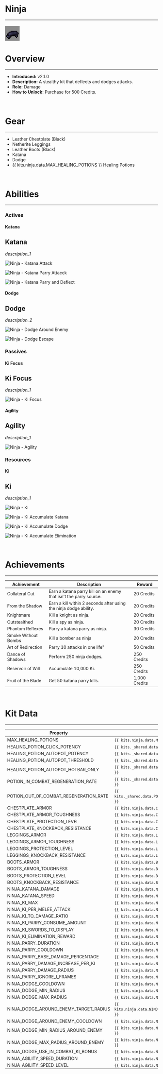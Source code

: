 # Ninja

---

#### ![ninja-icon](../assets/icons/kits/ninja-icon.jpg)

# Overview

---

- **Introduced:** v2.1.0
- **Description:** A stealthy kit that deflects and dodges attacks.
- **Role:** Damage
- **How to Unlock:** Purchase for 500 Credits.

<br />

# Gear

---

- Leather Chestplate (Black)
- Netherite Leggings
- Leather Boots (Black)
- Katana
- Dodge
- {{ kits.ninja.data.MAX_HEALING_POTIONS }} Healing Potions

<br />

# Abilities

---

### Actives

<!-- tabs:start -->

#### **Katana**

## Katana

_description_1_

![Ninja - Katana Attack](../assets/kits/ninja/_image_1_.jpg_)

![Ninja - Katana Parry Attacck](../assets/kits/ninja/_image_1_.jpg_)

![Ninja - Katana Parry and Deflect](../assets/kits/ninja/_image_1_.jpg_)

#### **Dodge**

## Dodge

_description_2_

![Ninja - Dodge Around Enemy](../assets/kits/ninja/_image_2_.jpg_)

![Ninja - Dodge Escape](../assets/kits/ninja/_image_2_.jpg_)

<!-- tabs:end -->

### Passives

<!-- tabs:start -->

#### **Ki Focus**

## Ki Focus

_description_1_

![Ninja - Ki Focus](../assets/kits/ninja/_image_1_.jpg_)

#### **Agility**

## Agility

_description_1_

![Ninja - Agility](../assets/kits/ninja/_image_1_.jpg_)

<!-- tabs:end -->

### Resources

<!-- tabs:start -->

#### **Ki**

## Ki

_description_1_

![Ninja - Ki](../assets/kits/ninja/_image_1_.jpg_)

![Ninja - Ki Accumulate Katana](../assets/kits/ninja/_image_2_.jpg_)

![Ninja - Ki Accumulate Dodge](../assets/kits/ninja/_image_2_.jpg_)

![Ninja - Ki Accumulate Elimination](../assets/kits/ninja/_image_2_.jpg_)

<!-- tabs:end -->
<br />

# Achievements

---

<!-- prettier-ignore -->
| Achievement | Description | Reward |
| ----------- | ----------- | ------ |
| Collateral Cut | Earn a katana parry kill on an enemy that isn't the parry source. | 20 Credits |
| From the Shadow | Earn a kill within 2 seconds after using the ninja dodge ability. | 20 Credits |
| Knightmare | Kill a knight as ninja. | 20 Credits |
| Outstealthed | Kill a spy as ninja. | 20 Credits |
| Phantom Reflexes | Parry a katana parry as ninja. | 30 Credits |
| Smoke Without Bombs | Kill a bomber as ninja | 20 Credits |
| Art of Redirection | Parry 10 attacks in one life" | 50 Credits |
| Dance of Shadows | Perform 250 ninja dodges. | 250 Credits |
| Reservoir of Will | Accumulate 10,000 Ki. | 250 Credits |
| Fruit of the Blade | Get 50 katana parry kills. | 1,000 Credits |

<br />

# Kit Data

---

<!-- prettier-ignore -->
| Property | Value | Description |
|----------|-------|-------------|
| MAX_HEALING_POTIONS | `{{ kits.ninja.data.MAX_HEALING_POTIONS }}` | {{ kitDataSharedDescriptions.MAX_HEALING_POTIONS }} |
| HEALING_POTION_CLICK_POTENCY | `{{ kits._shared.data.HEALING_POTION_CLICK_POTENCY }}` | {{ kitDataSharedDescriptions.HEALING_POTION_CLICK_POTENCY }} |
| HEALING_POTION_AUTOPOT_POTENCY | `{{ kits._shared.data.HEALING_POTION_AUTOPOT_POTENCY }}` | {{ kitDataSharedDescriptions.HEALING_POTION_AUTOPOT_POTENCY }} |
| HEALING_POTION_AUTOPOT_THRESHOLD | `{{ kits._shared.data.HEALING_POTION_AUTOPOT_THRESHOLD }}` | {{ kitDataSharedDescriptions.HEALING_POTION_AUTOPOT_THRESHOLD }} |
| HEALING_POTION_AUTOPOT_HOTBAR_ONLY | `{{ kits._shared.data.HEALING_POTION_AUTOPOT_HOTBAR_ONLY }}` | {{ kitDataSharedDescriptions.HEALING_POTION_AUTOPOT_HOTBAR_ONLY }} |
| POTION_IN_COMBAT_REGENERATION_RATE | `{{ kits._shared.data.POTION_IN_COMBAT_REGENERATION_RATE }}` | {{ kitDataSharedDescriptions.POTION_IN_COMBAT_REGENERATION_RATE }} |
| POTION_OUT_OF_COMBAT_REGENERATION_RATE | `{{ kits._shared.data.POTION_OUT_OF_COMBAT_REGENERATION_RATE }}` | {{ kitDataSharedDescriptions.POTION_OUT_OF_COMBAT_REGENERATION_RATE }} |
| CHESTPLATE_ARMOR | `{{ kits.ninja.data.CHESTPLATE_ARMOR }}` | {{ kitDataSharedDescriptions.CHESTPLATE_ARMOR }} |
| CHESTPLATE_ARMOR_TOUGHNESS | `{{ kits.ninja.data.CHESTPLATE_ARMOR_TOUGHNESS }}` | {{ kitDataSharedDescriptions.CHESTPLATE_ARMOR_TOUGHNESS }} |
| CHESTPLATE_PROTECTION_LEVEL | `{{ kits.ninja.data.CHESTPLATE_PROTECTION_LEVEL }}` | {{ kitDataSharedDescriptions.CHESTPLATE_PROTECTION_LEVEL }} |
| CHESTPLATE_KNOCKBACK_RESISTANCE | `{{ kits.ninja.data.CHESTPLATE_KNOCKBACK_RESISTANCE }}` | {{ kitDataSharedDescriptions.CHESTPLATE_KNOCKBACK_RESISTANCE }} |
| LEGGINGS_ARMOR | `{{ kits.ninja.data.LEGGINGS_ARMOR }}` | {{ kitDataSharedDescriptions.LEGGINGS_ARMOR }} |
| LEGGINGS_ARMOR_TOUGHNESS | `{{ kits.ninja.data.LEGGINGS_ARMOR_TOUGHNESS }}` | {{ kitDataSharedDescriptions.LEGGINGS_ARMOR_TOUGHNESS }} |
| LEGGINGS_PROTECTION_LEVEL | `{{ kits.ninja.data.LEGGINGS_PROTECTION_LEVEL }}` | {{ kitDataSharedDescriptions.LEGGINGS_PROTECTION_LEVEL }} |
| LEGGINGS_KNOCKBACK_RESISTANCE | `{{ kits.ninja.data.LEGGINGS_KNOCKBACK_RESISTANCE }}` | {{ kitDataSharedDescriptions.LEGGINGS_KNOCKBACK_RESISTANCE }} |
| BOOTS_ARMOR | `{{ kits.ninja.data.BOOTS_ARMOR }}` | {{ kitDataSharedDescriptions.BOOTS_ARMOR }} |
| BOOTS_ARMOR_TOUGHNESS | `{{ kits.ninja.data.BOOTS_ARMOR_TOUGHNESS }}` | {{ kitDataSharedDescriptions.BOOTS_ARMOR_TOUGHNESS }} |
| BOOTS_PROTECTION_LEVEL | `{{ kits.ninja.data.BOOTS_PROTECTION_LEVEL }}` | {{ kitDataSharedDescriptions.BOOTS_PROTECTION_LEVEL }} |
| BOOTS_KNOCKBACK_RESISTANCE | `{{ kits.ninja.data.BOOTS_KNOCKBACK_RESISTANCE }}` | {{ kitDataSharedDescriptions.BOOTS_KNOCKBACK_RESISTANCE }} |
| NINJA_KATANA_DAMAGE | `{{ kits.ninja.data.NINJA_KATANA_DAMAGE }}` | |
| NINJA_KATANA_SPEED | `{{ kits.ninja.data.NINJA_KATANA_SPEED }}` | |
| NINJA_KI_MAX | `{{ kits.ninja.data.NINJA_KI_MAX }}` | |
| NINJA_KI_PER_MELEE_ATTACK | `{{ kits.ninja.data.NINJA_KI_PER_MELEE_ATTACK }}` | |
| NINJA_KI_TO_DAMAGE_RATIO | `{{ kits.ninja.data.NINJA_KI_TO_DAMAGE_RATIO }}` | |
| NINJA_KI_PARRY_CONSUME_AMOUNT | `{{ kits.ninja.data.NINJA_KI_PARRY_CONSUME_AMOUNT }}` | |
| NINJA_KI_SWORDS_TO_DISPLAY | `{{ kits.ninja.data.NINJA_KI_SWORDS_TO_DISPLAY }}` | |
| NINJA_KI_ELIMINATION_REWARD | `{{ kits.ninja.data.NINJA_KI_ELIMINATION_REWARD }}` | |
| NINJA_PARRY_DURATION | `{{ kits.ninja.data.NINJA_PARRY_DURATION }}` | |
| NINJA_PARRY_COOLDOWN | `{{ kits.ninja.data.NINJA_PARRY_COOLDOWN }}` | |
| NINJA_PARRY_BASE_DAMAGE_PERCENTAGE | `{{ kits.ninja.data.NINJA_PARRY_BASE_DAMAGE_PERCENTAGE }}` | |
| NINJA_PARRY_DAMAGE_INCREASE_PER_KI | `{{ kits.ninja.data.NINJA_PARRY_DAMAGE_INCREASE_PER_KI }}` | |
| NINJA_PARRY_DAMAGE_RADIUS | `{{ kits.ninja.data.NINJA_PARRY_DAMAGE_RADIUS }}` | |
| NINJA_PARRY_IGNORE_I_FRAMES | `{{ kits.ninja.data.NINJA_PARRY_IGNORE_I_FRAMES }}` | |
| NINJA_DODGE_COOLDOWN | `{{ kits.ninja.data.NINJA_DODGE_COOLDOWN }}` | |
| NINJA_DODGE_MIN_RADIUS | `{{ kits.ninja.data.NINJA_DODGE_MIN_RADIUS }}` | |
| NINJA_DODGE_MAX_RADIUS | `{{ kits.ninja.data.NINJA_DODGE_MAX_RADIUS }}` | |
| NINJA_DODGE_AROUND_ENEMY_TARGET_RADIUS | `{{ kits.ninja.data.NINJA_DODGE_AROUND_ENEMY_TARGET_RADIUS }}` | |
| NINJA_DODGE_AROUND_ENEMY_COOLDOWN | `{{ kits.ninja.data.NINJA_DODGE_AROUND_ENEMY_COOLDOWN }}` | |
| NINJA_DODGE_MIN_RADIUS_AROUND_ENEMY | `{{ kits.ninja.data.NINJA_DODGE_MIN_RADIUS_AROUND_ENEMY }}` | |
| NINJA_DODGE_MAX_RADIUS_AROUND_ENEMY | `{{ kits.ninja.data.NINJA_DODGE_MAX_RADIUS_AROUND_ENEMY }}` | |
| NINJA_DODGE_USE_IN_COMBAT_KI_BONUS | `{{ kits.ninja.data.NINJA_DODGE_USE_IN_COMBAT_KI_BONUS }}` | |
| NINJA_AGILITY_SPEED_DURATION | `{{ kits.ninja.data.NINJA_AGILITY_SPEED_DURATION }}` | |
| NINJA_AGILITY_SPEED_LEVEL | `{{ kits.ninja.data.NINJA_AGILITY_SPEED_LEVEL }}` | |
